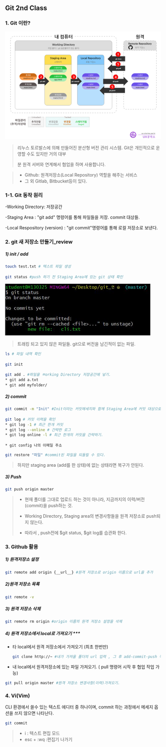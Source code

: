 

## Git 2nd Class 

### 1. Git 이란?

![git 구조](images/git.png)

>  리누스 토르발스에 의해 만들어진 분산형 버전 관리 시스템.  Git은 개인적으로 운영할 수도 있지만 거의 대부
>
> 분 원격 서버와 연계해서 협업을 하며 사용합니다.

> * Github:  원격저장소(Local Repository) 역할을 해주는 서비스 
> * 그 외 Gitlab, Bitbucket등이 있다.

### 1-1. Git 동작 원리

-Working Directory: 저장공간

-Staging Area : "git add" 명령어를 통해 파일들을 저장. commit 대상들. 

 -Local Respository (version) : "git commit"명령어를 통해 로컬 저장소로 보낸다.



### 2. git 새 저장소 만들기_review 

##### 1) init / add

```bash
touch test.txt # 텍스트 파일 생성 

git status #push 하기 전 Staging Area에 있는 git 상태 확인

```

![200410_1](images/200410_1.JPG)

> 트래킹 되고 있지 않은 파일들.
> git으로 버전을 남긴적이 없는 파일.

```bash
ls # 파일 내역 확인

git init 

git add . #파일을 ㅉorking Directory 저장공간에 넣기.
* git add a.txt 
* git add myfolder/ 
```



##### 2) commit 

``` bash
git commit -m "Init" #Init이라는 커밋메세지와 함께 Staging Area에 커밋 대상으로 옮김.

git log # 커밋 이력을 확인
* git log -1 # 최근 한개 커밋
* git log --online # 간략한 로그
* git log online -l # 최근 한개의 커밋을 간략하기.

* git config 나의 이메일 주소


```

```bash
git restore "파일" #commit된 파일을 되돌릴 수 있다. 
```

>  하지만 staging area (add를 한 상태)에 없는 상태라면 복구가 안된다.



##### 3) Push

``` bash
git push origin master
```

> * 현재 폴더를 그대로 업로드 하는 것이 아니라, 지금까지의 이력/버전(commit)을 push하는 것.
>
> * Working Directory, Staging area의 변경사항들을 원격 저장소로 push되지 않는다.
> * 따라서 ,  push전에  $git status, $git log를 습관화 한다.



### 3. Github 활용

##### 1) 원격저장소 설정

```bash
git remote add origin {__url__} #원격 저장소로 origin 이름으로 url을 추가
```

##### 2)원격 저장소 목록

``` bash
git remote -v
```

##### 3) 원격 저장소 삭제

``` bash
git remote rm origin #origin 이름의 원격 저장소 설정을 삭제
```

##### 4) 원격 저장소에서 local로 가져오기  ***

* 타 local에서 원격 저장소에서 가져오기 (최초 한번만)

  ```bash
  git clone http://~ #내가 가져올 폴더의 url 입력 , 그 후 add-commit-push 작업 가능 
  ```

* 내 local에서 원격저장소에 있는 파일 가져오기. ( pull 명령어 시작 후 협업 작업 가능)

``` bash
git pull origin master #원격 저장소 변경사항(이력)가져오기. 
```

### 4. Vi(Vim)

CLI 환경에서 쓸수 있는 텍스트 에디터 중 하나이며,  commit 하는 과정에서 메세지 옵션을 쓰지 않으면 나타난다.

``` bash
git commit
```

> * i   : 텍스트 편집 모드
> * esc + :wq  :편집기 나가기